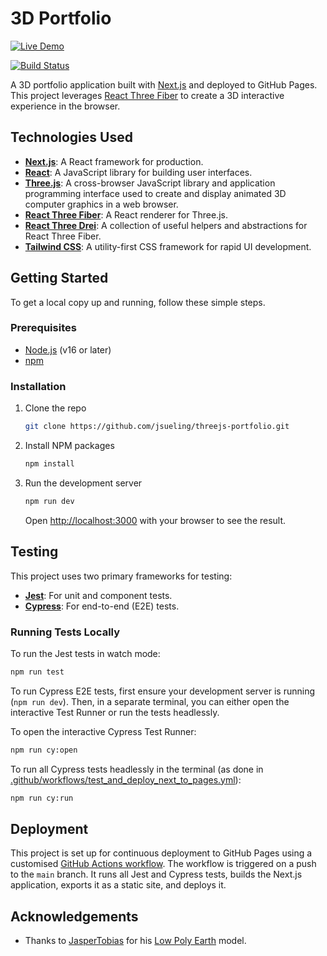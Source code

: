 # 3D Portfolio

[![Live Demo](https://img.shields.io/badge/Live_Demo-blue?style=for-the-badge&logo=data:image/svg+xml;base64,PHN2ZyB4bWxucz0iaHR0cDovL3d3dy53My5vcmcvMjAwMC9zdmciIHZpZXdCb3g9IjAgMCAyNCAyNCIgZmlsbD0iI2ZmZiI+PHBhdGggZD0iTTEyIDJMMC41IDEybDIuMTggMi4xOEwxMiA0LjU0bDkuMzIgOS42NEwyMy41IDEyIDEyIDJ6bTAgOWwtOC41IDguNzVWMTlIMjAuNVYxOS43NUwxMiAxMXoiLz48L3N2Zz4=)](https://jsueling.github.io/threejs-portfolio)

[![Build Status](https://github.com/jsueling/threejs-portfolio/actions/workflows/nextjs.yml/badge.svg)](https://github.com/jsueling/threejs-portfolio/actions/workflows/nextjs.yml)

A 3D portfolio application built with [Next.js](https://nextjs.org/) and deployed to GitHub Pages. This project leverages [React Three Fiber](https://docs.pmnd.rs/react-three-fiber/getting-started/introduction) to create a 3D interactive experience in the browser.

## Technologies Used

- **[Next.js](https://nextjs.org/)**: A React framework for production.
- **[React](https://reactjs.org/)**: A JavaScript library for building user interfaces.
- **[Three.js](https://threejs.org/)**: A cross-browser JavaScript library and application programming interface used to create and display animated 3D computer graphics in a web browser.
- **[React Three Fiber](https://docs.pmnd.rs/react-three-fiber/getting-started/introduction)**: A React renderer for Three.js.
- **[React Three Drei](https://github.com/pmndrs/drei)**: A collection of useful helpers and abstractions for React Three Fiber.
- **[Tailwind CSS](https://tailwindcss.com/)**: A utility-first CSS framework for rapid UI development.

## Getting Started

To get a local copy up and running, follow these simple steps.

### Prerequisites

- [Node.js](https://nodejs.org/en/) (v16 or later)
- [npm](https://www.npmjs.com/)

### Installation

1.  Clone the repo
    ```sh
    git clone https://github.com/jsueling/threejs-portfolio.git
    ```
2.  Install NPM packages
    ```sh
    npm install
    ```
3.  Run the development server
    ```sh
    npm run dev
    ```
    Open [http://localhost:3000](http://localhost:3000) with your browser to see the result.

## Testing

This project uses two primary frameworks for testing:

- **[Jest](https://jestjs.io/)**: For unit and component tests.
- **[Cypress](https://www.cypress.io/)**: For end-to-end (E2E) tests.

### Running Tests Locally

To run the Jest tests in watch mode:
```sh
npm run test
```

To run Cypress E2E tests, first ensure your development server is running (`npm run dev`). Then, in a separate terminal, you can either open the interactive Test Runner or run the tests headlessly.

To open the interactive Cypress Test Runner:
```sh
npm run cy:open
```

To run all Cypress tests headlessly in the terminal (as done in [.github/workflows/test_and_deploy_next_to_pages.yml](.github/workflows/test_and_deploy_next_to_pages.yml)):
```sh
npm run cy:run
```

## Deployment

This project is set up for continuous deployment to GitHub Pages using a customised [GitHub Actions workflow](.github/workflows/test_and_deploy_next_to_pages.yml). The workflow is triggered on a push to the `main` branch. It runs all Jest and Cypress tests, builds the Next.js application, exports it as a static site, and deploys it.

## Acknowledgements

- Thanks to [JasperTobias](https://sketchfab.com/JasperTobias) for his [Low Poly Earth](https://skfb.ly/6TAUn) model.
